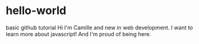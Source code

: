 # hello-world
basic github tutorial
Hi I'm Camille and new in web development. I want to learn more about javascript!
And I'm proud of being here.
